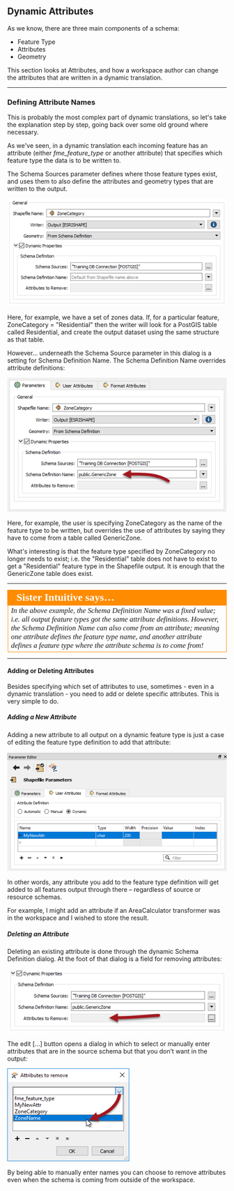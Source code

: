 ## Dynamic Attributes ##

As we know, there are three main components of a schema:

- Feature Type
- Attributes
- Geometry

This section looks at Attributes, and how a workspace author can change the attributes that are written in a dynamic translation.

---

### Defining Attribute Names ###

This is probably the most complex part of dynamic translations, so let's take the explanation step by step, going back over some old ground where necessary.

As we've seen, in a dynamic translation each incoming feature has an attribute (either *fme&#95;feature&#95;type* or another attribute) that specifies which feature type the data is to be written to.

The Schema Sources parameter defines where those feature types exist, and uses them to also define the attributes and geometry types that are written to the output. 

![](./Images/4.049.DynamicWriterAttrParameter.png)

Here, for example, we have a set of zones data. If, for a particular feature, ZoneCategory = "Residential" then the writer will look for a PostGIS table called Residential, and create the output dataset using the same structure as that table.

However... underneath the Schema Source parameter in this dialog is a setting for Schema Definition Name. The Schema Definition Name overrides attribute definitions:

![](./Images/4.050.DynamicWriterAttrParameterSet.png)

Here, for example, the user is specifying ZoneCategory as the name of the feature type to be written, but overrides the use of attributes by saying they have to come from a table called GenericZone.

What's interesting is that the feature type specified by ZoneCategory no longer needs to exist; i.e. the "Residential" table does not have to exist to get a "Residential" feature type in the Shapefile output. It is enough that the GenericZone table does exist.

---

<table style="border-spacing: 0px">
<tr>
<td style="vertical-align:middle;background-color:darkorange;border: 2px solid darkorange">
<i class="fa fa-quote-left fa-lg fa-pull-left fa-fw" style="color:white;padding-right: 12px;vertical-align:text-top"></i>
<span style="color:white;font-size:x-large;font-weight: bold;font-family:serif">Sister Intuitive says…</span>
</td>
</tr>

<tr>
<td style="border: 1px solid darkorange">
<span style="font-family:serif; font-style:italic; font-size:larger">
In the above example, the Schema Definition Name was a fixed value; i.e. all output feature types got the same attribute definitions. However, the Schema Definition Name can also come from an attribute; meaning one attribute defines the feature type name, and another attribute defines a feature type where the attribute schema is to come from!
</span>
</td>
</tr>
</table>

---

#### Adding or Deleting Attributes ####

Besides specifying which set of attributes to use, sometimes - even in a dynamic translation - you need to add or delete specific attributes. This is very simple to do.


##### Adding a New Attribute #####

Adding a new attribute to all output on a dynamic feature type is just a case of editing the feature type definition to add that attribute:

![](./Images/4.051.DynamicWriterAddAttr.png)

In other words, any attribute you add to the feature type definition will get added to all features output through there – regardless of source or resource schemas.

For example, I might add an attribute if an AreaCalculator transformer was in the workspace and I wished to store the result.

##### Deleting an Attribute #####

Deleting an existing attribute is done through the dynamic Schema Definition dialog. At the foot of that dialog is a field for removing attributes:

![](./Images/4.052.DynamicWriterDeleteAttrParameter.png)

The edit [...] button opens a dialog in which to select or manually enter attributes that are in the source schema but that you don’t want in the output:

![](./Images/4.053.DynamicWriterDeleteAttrDialog.png)

By being able to manually enter names you can choose to remove attributes even when the schema is coming from outside of the workspace.